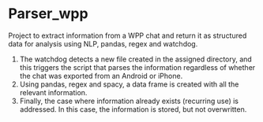 # Parser_wpp
Project to extract information from a WPP chat and return it as structured data for analysis using NLP, pandas, regex and watchdog.

1. The watchdog detects a new file created in the assigned directory, and this triggers the script that parses the information regardless of whether the chat was exported from an Android or iPhone.
2. Using pandas, regex and spacy, a data frame is created with all the relevant information.
3. Finally, the case where information already exists (recurring use) is addressed. In this case, the information is stored, but not overwritten.
